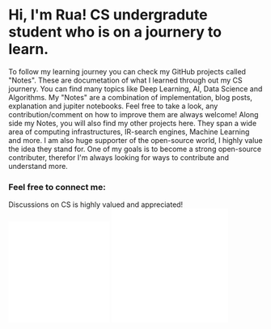 # Hi, I'm Rua! CS undergradute student who is on a journery to learn.
To follow my learning journey you can check my GitHub projects called "Notes". These are documetation of what I learned through out my CS journery. You can find many topics like Deep Learning, AI, Data Science and Algorithms.
My "Notes" are a combination of implementation, blog posts, explanation and jupiter notebooks. Feel free to take a look, any contribution/comment on how to improve them are always welcome! 
Along side my Notes, you will also find my other projects here. They span a wide area of computing infrastructures, IR-search engines, Machine Learning and more.
I am also huge supporter of the open-source world, I highly value the idea they stand for. 
One of my goals is to become a strong open-source contributer, therefor I'm always looking for ways to contribute and understand more.


### Feel free to connect me:
Discussions on CS is highly valued and appreciated! 
&nbsp;
&nbsp;
[![website](./img/linkedin-light.svg)](https://linkedin.com/in/ruasnv)
[![website](./img/github-cat.png)](https://ruasanver.github.io)
<br />
